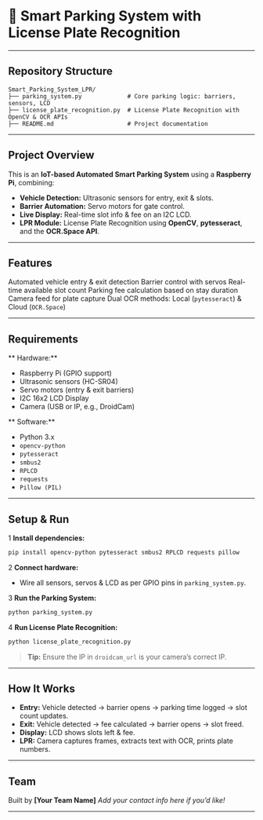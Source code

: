 # 🚗 **Smart Parking System with License Plate Recognition**

---

## **Repository Structure**

```
Smart_Parking_System_LPR/
├── parking_system.py             # Core parking logic: barriers, sensors, LCD
├── license_plate_recognition.py  # License Plate Recognition with OpenCV & OCR APIs
├── README.md                     # Project documentation
```

---

## **Project Overview**

This is an **IoT-based Automated Smart Parking System** using a **Raspberry Pi**, combining:

* **Vehicle Detection:** Ultrasonic sensors for entry, exit & slots.
* **Barrier Automation:** Servo motors for gate control.
* **Live Display:** Real-time slot info & fee on an I2C LCD.
* **LPR Module:** License Plate Recognition using **OpenCV**, **pytesseract**, and the **OCR.Space API**.

---

## **Features**

Automated vehicle entry & exit detection
Barrier control with servos
Real-time available slot count
Parking fee calculation based on stay duration
Camera feed for plate capture
Dual OCR methods: Local (`pytesseract`) & Cloud (`OCR.Space`)

---

## **Requirements**

** Hardware:**

* Raspberry Pi (GPIO support)
* Ultrasonic sensors (HC-SR04)
* Servo motors (entry & exit barriers)
* I2C 16x2 LCD Display
* Camera (USB or IP, e.g., DroidCam)

** Software:**

* Python 3.x
* `opencv-python`
* `pytesseract`
* `smbus2`
* `RPLCD`
* `requests`
* `Pillow (PIL)`

---

##  **Setup & Run**

1 **Install dependencies:**

```bash
pip install opencv-python pytesseract smbus2 RPLCD requests pillow
```

2️ **Connect hardware:**

* Wire all sensors, servos & LCD as per GPIO pins in `parking_system.py`.

3️ **Run the Parking System:**

```bash
python parking_system.py
```

4️ **Run License Plate Recognition:**

```bash
python license_plate_recognition.py
```

>  **Tip:** Ensure the IP in `droidcam_url` is your camera’s correct IP.

---

## **How It Works**

*  **Entry:** Vehicle detected → barrier opens → parking time logged → slot count updates.
*  **Exit:** Vehicle detected → fee calculated → barrier opens → slot freed.
*  **Display:** LCD shows slots left & fee.
*  **LPR:** Camera captures frames, extracts text with OCR, prints plate numbers.

---

## **Team**

Built by **\[Your Team Name]**
 *Add your contact info here if you’d like!*

---

